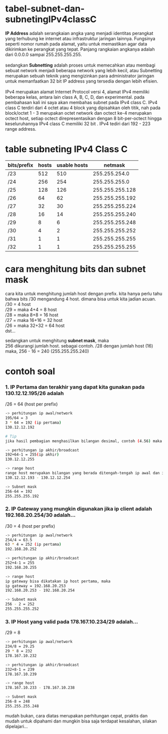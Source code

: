 # tabel-subnet-dan-subnetingIPv4classC
<b>IP Address</b> adalah serangkaian angka yang menjadi identitas perangkat yang terhubung ke internet atau infrastruktur jaringan lainnya. Fungsinya seperti nomor rumah pada alamat, yaitu untuk memastikan agar data dikirimkan ke perangkat yang tepat. Panjang rangkaian angkanya adalah dari 0.0.0.0 sampai 255.255.255.255.
</br>
</br>
sedangkan <b>Subnetting</b> adalah proses untuk memecahkan atau membagi sebuat network menjadi beberapa network yang lebih kecil, atau Subnetting merupakan sebuah teknik yang mengizinkan para administrator jaringan untuk memanfaatkan 32 bit IP address yang tersedia dengan lebih efisien.
</br>
</br>
IPv4 merupakan alamat Internet Protocol versi 4, alamat IPv4 memiliki beberapa kelas, antara lain class A, B, C, D, dan experimental. pada pembahasan kali ini saya akan membahas subnet pada IPv4 class C. IPv4 class C terdiri dari 4 octet atau 4 block yang dipisahkan oleh titik, nah pada block/octet 1 - 3 merupakan octet network dan octect ke-4 merupakan octect host, setiap octect direpresentasikan dengan 8 bit-per-octect hingga keseluruhannya IPv4 class C memiliki 32 bit . IPv4 tediri dari 192 - 223 range address.

# table subneting IPv4 Class C
| bits/prefix | hosts | usable hosts | netmask | 
|------|-------|--------------|---------|
| /23 | 512 | 510 | 255.255.254.0 |
| /24 | 256 | 254 | 255.255.255.0 |
| /25 | 128 | 126 | 255.255.255.128 |
| /26 | 64 | 62 | 255.255.255.192 |
| /27 | 32 | 30 | 255.255.255.224 |
| /28 | 16 | 14 | 255.255.255.240 |
| /29 | 8 | 6 | 255.255.255.248 |
| /30 | 4 | 2 | 255.255.255.252 |
| /31 | 1 | 1 | 255.255.255.255 |
| /32 | 1 | 1 | 255.255.255.255 |

# cara menghitung bits dan subnet mask
cara kita untuk menghitung jumlah host dengan prefix. kita hanya perlu tahu bahwa bits /30 mengandung 4 host. dimana bisa untuk kita jadian acuan.
</br>/30 = 4 host
</br>/29 = maka 4+4 = 8 host
</br>/28 = maka 8+8 = 16 host
</br>/27 = maka 16+16 = 32 host
</br>/26 = maka 32+32 = 64 host
</br>dst...

sedangkan untuk menghitung <b>subnet mask</b>, maka
</br>256 dikurangi jumlah host. sebagai contoh. /28 dengan jumlah host (16) maka, 256 - 16 = 240 (255.255.255.240)

# contoh soal
### 1. IP Pertama dan terakhir yang dapat kita gunakan pada 130.12.12.195/26 adalah
/26 = 64 (host per prefix)
```bash
-> perhitungan ip awal/network
195/64 = 3
3 * 64 = 192 (ip pertama)
130.12.12.192

# Tip
jika hasil pembagian menghasilkan bilangan desimal, contoh (4.56) maka ambil bilangan depan (4) abaikan hasil sisanya.

-> perhitungan ip akhir/broadcast
192+64-1 = 255(ip akhir)
130.12.12.255

-> range host
range host merupakan bilangan yang berada ditengah-tengah ip awal dan ip akhir, bisa dikalkulasikan seperti berikut
130.12.12.193 - 130.12.12.254

-> Subnet mask
256-64 = 192
255.255.255.192
```

### 2. IP Gateway yang mungkin digunakan jika ip client adalah 192.168.20.254/30 adalah…
/30 = 4 (host per prefix)
```bash
-> perhitungan ip awal/network
254/4 = 63.5
63 * 4 = 252 (ip pertama)
192.168.20.252

-> perhitungan ip akhir/broadcast
252+4-1 = 255
192.168.20.255

-> range host
ip gateway bisa dikatakan ip host pertama, maka
ip gateway = 192.168.20.253
192.168.20.253 - 192.168.20.254

-> Subnet mask
256 - 2 = 252
255.255.255.252
```

### 3. IP Host yang valid pada 178.167.10.234/29 adalah…
/29 = 8
```bash
-> perhitungan ip awal/network
234/8 = 29.25
29 * 8 = 232
178.167.10.232

-> perhitungan ip akhir/broadcast
232+8-1 = 239
178.167.10.239

-> range host
178.167.10.233 - 178.167.10.238

-> Subnet mask
256-8 = 248
255.255.255.248
```
mudah bukan, cara diatas merupakan perhitungan cepat, praktis dan mudah untuk dipahami dan mungkin bisa saja terdapat kesalahan, silakan dipelajari...
